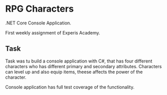 # RPG Characters

.NET Core Console Application.

First weekly assignment of Experis Academy.

## Task

Task was tu build a console application with C#, that has four different characters who has different primary and secondary attributes. Characters can level up and also equip items, theese affects the power of the character. 

Console application has full test coverage of the functionality.
